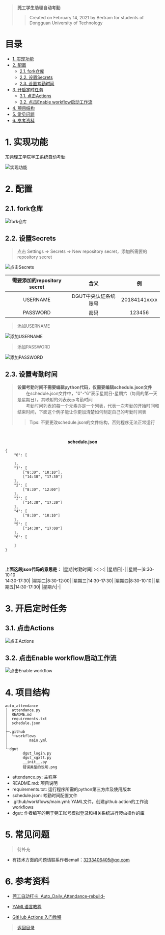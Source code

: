 >**莞工学生助理自动考勤**
>>Created on February 14, 2021 by Bertram for students of Dongguan University of Technology



# 目录
- [1. 实现功能](#1-实现功能)
- [2. 配置](#2-配置)
    - [2.1. fork仓库](#21-fork仓库)
    - [2.2. 设置Secrets](#22-设置secrets)
    - [2.3. 设置考勤时间](#23-设置考勤时间)
- [3. 开启定时任务](#3-开启定时任务)
    - [3.1. 点击Actions](#31-点击actions)
    - [3.2. 点击Enable workflow启动工作流](#32-点击enable-workflow启动工作流)
- [4. 项目结构](#4-项目结构)
- [5. 常见问题](#5-常见问题)
- [6. 参考资料](#6-参考资料)


# 1. 实现功能

东莞理工学院学工系统自动考勤

![实现功能](h "")


# 2. 配置

## 2.1. fork仓库

![fork仓库](h "")
## 2.2. 设置Secrets

>点击 Settings => Secrets => New repository secret，添加所需要的repository secret

![点击Secrets](h "")


|需要添加的repository secret|含义|例|
:-:|:-:|:-:
|USERNAME|DGUT中央认证系统账号|20184141xxxx|
|PASSWORD|密码|123456|


>添加USERNAME

![添加USERNAME](h "")



>添加PASSWORD

![添加PASSWORD](h "")

## 2.3. 设置考勤时间

>**设置考勤时间不需要编辑python代码，仅需要编辑schedule.json文件**  
>&emsp;&emsp;在schedule.json文件中，"0"-"6"表示星期日-星期六（每周的第一天是星期日），其映射的列表表示考勤时间  
>&emsp;&emsp;考勤时间列表的每一个元素亦是一个列表，代表一次考勤的开始时间和结束时间，下面这个例子能让你更加清楚如何制定自己的考勤时间表  
>>Tips:
不要更改schedule.json的文件结构，否则程序无法正常运行

<br>

**<center>schedule.json</center>**

```
{
    "0": [

    ],
    "1": [
        ["8:30", "10:10"],
        ["14:30", "17:30"]
    ],
    "2": [
        ["8:30", "12:00"]
    ],
    "3": [
        ["14:30", "17:30"]
    ],
    "4": [
        ["8:30", "10:10"]
    ],
    "5": [
        ["14:30", "17:00"]
    ],
    "6": [
        
    ]
}
``` 
<br>



**上面这段json代码的意思是：**
|星期|考勤时间|
:-:|:-:|
|星期日|-|
|星期一|8:30-10:10<br>14:30-17:30|
|星期二|8:30-12:00|
|星期三|14:30-17:30|
|星期四|8:30-10:10|
|星期五|14:30-17:30|
|星期六|-|




# 3. 开启定时任务
## 3.1. 点击Actions  
![点击Actions](h "")

## 3.2. 点击Enable workflow启动工作流  
![点击Enable workflow](h "")


# 4. 项目结构

    auto_attendance
    │  attendance.py
    │  README.md
    │  requirements.txt
    │  schedule.json
    │
    ├─.github
    │  └─workflows
    │          main.yml
    │
    └─dgut
            dgut_login.py
            dgut_xgxtt.py
            __init__.py
            错误类型的说明.png

- attendance.py:
主程序
- README.md:
项目说明
- requirements.txt:
运行程序所需的python第三方库及使用版本
- schedule.json:
考勤时间配置文件
- .github/workflows/main.yml:
YAML文件，创建github action的工作流workflows
- dgut:
作者编写的用于莞工账号模拟登录和相关系统进行爬虫操作的库

# 5. 常见问题

>待补充


- 有技术方面的问题请联系作者email：3233406405@qq.com

# 6. 参考资料
- [莞工自动打卡&nbsp;&nbsp;Auto_Daily_Attendance-rebuild-](https://github.com/RanegadeHRH/Auto_Daily_Attendance-rebuild-/tree/ForWorkflow "莞工每日疫情打卡 - github仓库")

- [YAML语言教程](http://www.ruanyifeng.com/blog/2016/07/yaml.html "YAML 语言教程 - 阮一峰的网络日志")

- [GitHub Actions 入门教程](http://www.ruanyifeng.com/blog/2019/09/getting-started-with-github-actions.html "GitHub Actions 入门教程 - 阮一峰的网络日志")

>[返回目录](#目录)
